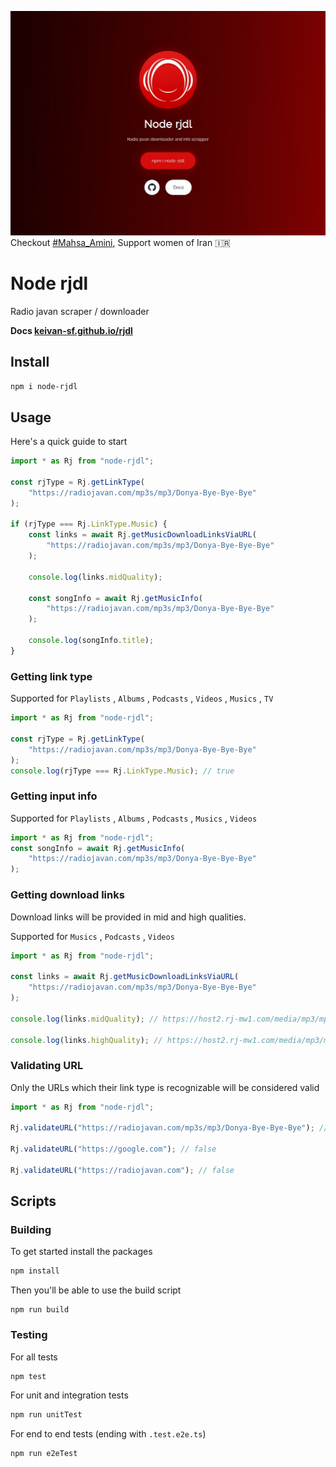 ![node rjdl](https://raw.githubusercontent.com/Keivan-sf/rjdl/gh-pages/images/page.jpg)
Checkout [#Mahsa_Amini](https://twitter.com/search?q=%23mahsa_amini), Support women of Iran 🇮🇷

# Node rjdl

Radio javan scraper / downloader

**Docs [keivan-sf.github.io/rjdl](https://keivan-sf.github.io/rjdl)**

## Install

```bash
npm i node-rjdl
```

## Usage

Here's a quick guide to start

```ts
import * as Rj from "node-rjdl";

const rjType = Rj.getLinkType(
    "https://radiojavan.com/mp3s/mp3/Donya-Bye-Bye-Bye"
);

if (rjType === Rj.LinkType.Music) {
    const links = await Rj.getMusicDownloadLinksViaURL(
        "https://radiojavan.com/mp3s/mp3/Donya-Bye-Bye-Bye"
    );

    console.log(links.midQuality);

    const songInfo = await Rj.getMusicInfo(
        "https://radiojavan.com/mp3s/mp3/Donya-Bye-Bye-Bye"
    );

    console.log(songInfo.title);
}
```

### Getting link type

Supported for `Playlists` , `Albums` , `Podcasts` , `Videos` , `Musics` , `TV`

```ts
import * as Rj from "node-rjdl";

const rjType = Rj.getLinkType(
    "https://radiojavan.com/mp3s/mp3/Donya-Bye-Bye-Bye"
);
console.log(rjType === Rj.LinkType.Music); // true
```

### Getting input info

Supported for `Playlists` , `Albums` , `Podcasts` , `Musics` , `Videos`

```ts
import * as Rj from "node-rjdl";
const songInfo = await Rj.getMusicInfo(
    "https://radiojavan.com/mp3s/mp3/Donya-Bye-Bye-Bye"
);
```

### Getting download links

Download links will be provided in mid and high qualities.

Supported for `Musics` , `Podcasts` , `Videos`

```ts
import * as Rj from "node-rjdl";

const links = await Rj.getMusicDownloadLinksViaURL(
    "https://radiojavan.com/mp3s/mp3/Donya-Bye-Bye-Bye"
);

console.log(links.midQuality); // https://host2.rj-mw1.com/media/mp3/mp3-256/Donya-Bye-Bye-Bye.mp3

console.log(links.highQuality); // https://host2.rj-mw1.com/media/mp3/mp3-320/Donya-Bye-Bye-Bye.mp3
```

### Validating URL

Only the URLs which their link type is recognizable will be considered valid

```ts
import * as Rj from "node-rjdl";

Rj.validateURL("https://radiojavan.com/mp3s/mp3/Donya-Bye-Bye-Bye"); // true

Rj.validateURL("https://google.com"); // false

Rj.validateURL("https://radiojavan.com"); // false
```

## Scripts

### Building

To get started install the packages

```bash
npm install
```

Then you'll be able to use the build script

```
npm run build
```

### Testing

For all tests

```
npm test
```

For unit and integration tests

```bash
npm run unitTest
```

For end to end tests (ending with `.test.e2e.ts`)

```
npm run e2eTest
```
